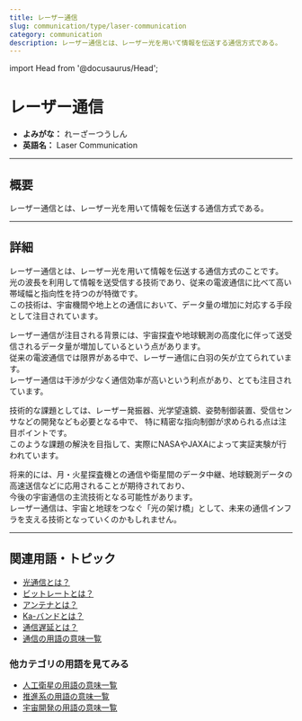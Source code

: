 ```yaml
---
title: レーザー通信
slug: communication/type/laser-communication
category: communication
description: レーザー通信とは、レーザー光を用いて情報を伝送する通信方式である。
---
```


import Head from '@docusaurus/Head';

<Head>
  <script type="application/ld+json">
    {`{
      "@context": "https://schema.org",
      "@type": "DefinedTerm",
      "name": "レーザー通信",
      "inDefinedTermSet": "https://www.space-portal.org",
      "termCode": "communication/type/laser-communication",
      "description": "レーザー通信とは、レーザー光を用いて情報を伝送する通信方式である。",
      "url": "https://www.space-portal.org/docs/communication/type/laser-communication"
    }`}
  </script>
</Head>

# レーザー通信

- **よみがな：** れーざーつうしん  
- **英語名：** Laser Communication  

---

## 概要

レーザー通信とは、レーザー光を用いて情報を伝送する通信方式である。

---

## 詳細

レーザー通信とは、レーザー光を用いて情報を伝送する通信方式のことです。  
光の波長を利用して情報を送受信する技術であり、従来の電波通信に比べて高い帯域幅と指向性を持つのが特徴です。  
この技術は、宇宙機間や地上との通信において、データ量の増加に対応する手段として注目されています。  

レーザー通信が注目される背景には、宇宙探査や地球観測の高度化に伴って送受信されるデータ量が増加しているという点があります。  
従来の電波通信では限界がある中で、レーザー通信に白羽の矢が立てられています。  
レーザー通信は干渉が少なく通信効率が高いという利点があり、とても注目されています。  

技術的な課題としては、レーザー発振器、光学望遠鏡、姿勢制御装置、受信センサなどの開発なども必要となる中で、
特に精密な指向制御が求められる点は注目ポイントです。  
このような課題の解決を目指して、実際にNASAやJAXAによって実証実験が行われています。  

将来的には、月・火星探査機との通信や衛星間のデータ中継、地球観測データの高速送信などに応用されることが期待されており、  
今後の宇宙通信の主流技術となる可能性があります。    
レーザー通信は、宇宙と地球をつなぐ「光の架け橋」として、未来の通信インフラを支える技術となっていくのかもしれません。  

---

## 関連用語・トピック

- [光通信とは？](/communication/type/optical-communication)
- [ビットレートとは？](/communication/technology/bit-rate)
- [アンテナとは？](/communication/technology/antenna)
- [Ka-バンドとは？](/communication/technology/ka-band)
- [通信遅延とは？](/communication/technology/communication-delay)
- [通信の用語の意味一覧](/category/communication)

### 他カテゴリの用語を見てみる
- [人工衛星の用語の意味一覧](/category/satellite)
- [推進系の用語の意味一覧](/category/propulsion)
- [宇宙開発の用語の意味一覧](/category/glossary)
